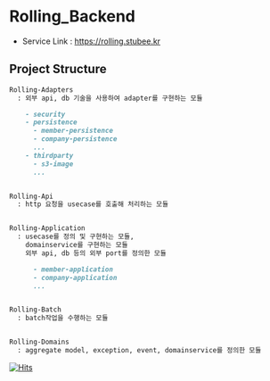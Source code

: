 # Rolling_Backend

- Service Link : https://rolling.stubee.kr

## Project Structure
```markdown
Rolling-Adapters
  : 외부 api, db 기술을 사용하여 adapter를 구현하는 모듈

    - security
    - persistence
      - member-persistence
      - company-persistence
      ...
    - thirdparty
      - s3-image
      ...


Rolling-Api
  : http 요청을 usecase를 호출해 처리하는 모듈


Rolling-Application
  : usecase를 정의 및 구현하는 모듈,
    domainservice를 구현하는 모듈
    외부 api, db 등의 외부 port를 정의한 모듈

      - member-application
      - company-application
      ...


Rolling-Batch
  : batch작업을 수행하는 모듈


Rolling-Domains
  : aggregate model, exception, event, domainservice를 정의한 모듈
```

[![Hits](https://hits.seeyoufarm.com/api/count/incr/badge.svg?url=https%3A%2F%2Fgithub.com%2FStuBee2%2FRolling_Backend_V2&count_bg=%238EB6FF&title_bg=%23555555&icon=apachecassandra.svg&icon_color=%23E7E7E7&title=hits&edge_flat=false)](https://hits.seeyoufarm.com)
